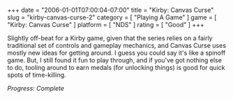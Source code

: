 +++
date = "2006-01-01T07:00:04-07:00"
title = "Kirby: Canvas Curse"
slug = "kirby-canvas-curse-2"
category = [ "Playing A Game" ]
game = [ "Kirby: Canvas Curse" ]
platform = [ "NDS" ]
rating = [ "Good" ]
+++

Slightly off-beat for a Kirby game, given that the series relies on a fairly traditional set of controls and gameplay mechanics, and Canvas Curse uses mostly new ideas for getting around. I guess you could say it's like a spinoff game. But, I still found it fun to play through, and if you've got nothing else to do, tooling around to earn medals (for unlocking things) is good for quick spots of time-killing.

<i>Progress: Complete</i>